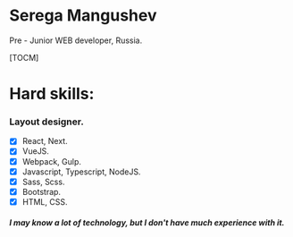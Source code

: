 # Serega Mangushev  
Pre - Junior WEB developer, Russia.

[TOCM]

# Hard skills: 
### Layout designer.  
 
- [x] React, Next.  
- [x] VueJS.
- [x] Webpack, Gulp. 
- [x] Javascript, Typescript, NodeJS.
- [x] Sass, Scss. 
- [x] Bootstrap.
- [x] HTML, CSS.  

##### I may know a lot of technology, but I don't have much experience with it.

